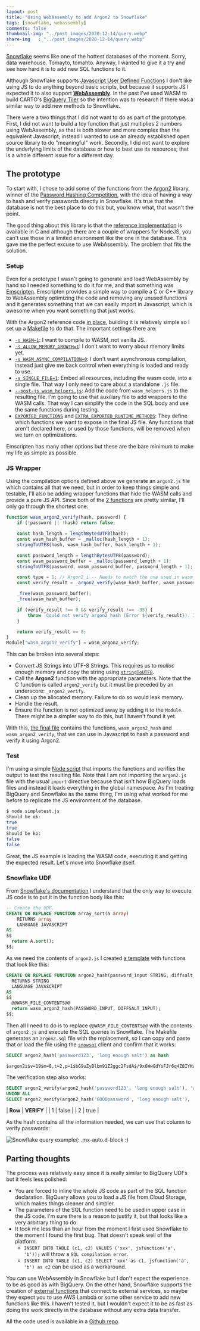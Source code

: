 ```yaml
---
layout: post
title: "Using WebAssembly to add Argon2 to Snowflake"
tags: [snowflake, webassembly]
comments: false
thumbnail-img: "../post_images/2020-12-14/query.webp"
share-img	: "../post_images/2020-12-14/query.webp"
---
```


[Snowflake](https://www.snowflake.com/) seems like one of the hottest databases of the moment. Sorry, data warehouse. Tomayto, tomahto. Anyway, I wanted to give it a try and see how hard it is to add new SQL functions to it.

Although Snowflake supports [Javascript User Defined Functions](https://docs.snowflake.com/en/sql-reference/udf-js.html) I don't like using JS to do anything beyond basic scripts, but because it supports JS I expected it to also support [**WebAssembly**](https://webassembly.org/). In the past I've used WASM to build CARTO's [BigQuery Tiler](https://carto.com/bigquery/beta/) so the intention was to research if there was a similar way to add new methods to Snowflake.

There were a two things that I did not want to do as part of the prototype. First, I did not want to build a toy function that just multiplies 2 numbers using WebAssembly, as that is both slower and more complex than the equivalent Javascript; instead I wanted to use an already established open source library to do "meaningful" work. Secondly, I did not want to explore the underlying limits of the database or how to best use its resources; that is a whole different issue for a different day.

## The prototype

To start with, I chose to add some of the functions from the [Argon2](https://en.wikipedia.org/wiki/Argon2) library, winner of the [Password Hashing Competition](https://www.password-hashing.net/), with the idea of having a way to hash and verify passwords directly in Snowflake. It's true that the database is not the best place to do this but, you know what, that wasn't the point.

The good thing about this library is that the [reference implementation](https://github.com/P-H-C/phc-winner-argon2) is available in C and although there are a couple of wrappers for NodeJS, you can't use those in a limited environment like the one in the database. This gave me the perfect excuse to use WebAssembly. The problem that fits the solution.

### Setup

Even for a prototype I wasn't going to generate and load WebAssembly by hand so I needed something to do it for me, and that something was [Emscripten](https://emscripten.org/). Emscripten provides a simple way to compile a C or C++ library to WebAssembly optimizing the code and removing any unused functions and it generates something that we can easily import in Javascript, which is awesome when you want something that just works.

With the Argon2 reference code [in place](https://github.com/Algunenano/snowflake_wasm/tree/8827af8cda733503c0596e104bbfec07b4610d9d/argon2), building it is relatively simple so I set up a [Makefile](https://github.com/Algunenano/snowflake_wasm/blob/8827af8cda733503c0596e104bbfec07b4610d9d/Makefile) to do that. The important settings there are:

* [`-s WASM=1`](https://github.com/emscripten-core/emscripten/blob/8e11952d8e5be546421dac85f519716bc3389aaf/src/settings.js#L1080): I want to compile to WASM, not vanilla JS.
* [`-s ALLOW_MEMORY_GROWTH=1`](https://github.com/emscripten-core/emscripten/blob/8e11952d8e5be546421dac85f519716bc3389aaf/src/settings.js#L191): I don't want to worry about memory limits yet.
* [`-s WASM_ASYNC_COMPILATION=0`](https://github.com/emscripten-core/emscripten/blob/8e11952d8e5be546421dac85f519716bc3389aaf/src/settings.js#L1139): I don't want asynchronous compilation, instead just give me back control when everything is loaded and ready to use.
* [`-s SINGLE_FILE=1`](https://github.com/emscripten-core/emscripten/blob/8e11952d8e5be546421dac85f519716bc3389aaf/src/settings.js#L1412): Embed all resources, including the wasm code, into a single file. That way I only need to care about a standalone `.js` file.
* [`--post-js wasm_helpers.js`](https://emscripten.org/docs/tools_reference/emcc.html#emcc-post-js): Add the code from `wasm_helpers.js` to the resulting file. I'm going to use that auxiliary file to add wrappers to the WASM calls. That way I can simplify the code in the SQL body and use the same functions during testing.
* [`EXPORTED_FUNCTIONS`](https://github.com/emscripten-core/emscripten/blob/8e11952d8e5be546421dac85f519716bc3389aaf/src/settings.js#L783) and [`EXTRA_EXPORTED_RUNTIME_METHODS`](https://github.com/emscripten-core/emscripten/blob/8e11952d8e5be546421dac85f519716bc3389aaf/src/settings.js#L689): They define which functions we want to expose in the final JS file. Any functions that aren't declared here, or used by those functions, will be removed when we turn on optimizations.

Emscripten has many other options but these are the bare minimum to make my life as simple as possible.

### JS Wrapper

Using the compilation options defined above we generate an `argon2.js` file which contains all that we need, but in order to keep things simple and testable, I'll also be adding wrapper functions that hide the WASM calls and provide a pure JS API. Since both of the [2 functions](https://github.com/Algunenano/snowflake_wasm/blob/8827af8cda733503c0596e104bbfec07b4610d9d/wasm_helpers.js) are pretty similar, I'll only go through the shortest one:


```js
function wasm_argon2_verify(hash, password) {
    if (!password || !hash) return false;

    const hash_length = lengthBytesUTF8(hash);
    const wasm_hash_buffer = _malloc(hash_length + 1);
    stringToUTF8(hash, wasm_hash_buffer, hash_length + 1);

    const password_length = lengthBytesUTF8(password);
    const wasm_password_buffer = _malloc(password_length + 1);
    stringToUTF8(password, wasm_password_buffer, password_length + 1);

    const type = 1; // Argon2_i -- Needs to match the one used in wasm_argon2_hash
    const verify_result = _argon2_verify(wasm_hash_buffer, wasm_password_buffer, password_length, type);

    _free(wasm_password_buffer);
    _free(wasm_hash_buffer);

    if (verify_result !== 0 && verify_result !== -35) {
        throw `Could not verify argon2 hash (Error ${verify_result}). Inputs: ${hash} -- ${password}`;
    }

    return verify_result == 0;
}
Module["wasm_argon2_verify"] = wasm_argon2_verify;
```

This can be broken into several steps:

  * Convert JS Strings into UTF-8 Strings. This requires us to _malloc_ enough memory and copy the string using [`stringToUTF8`](https://emscripten.org/docs/api_reference/preamble.js.html#stringToUTF8).
  * Call the **Argon2** function with the appropriate parameters. Note that the C function is called `argon2_verify` but it must be preceded by an underscore: `_argon2_verify`.
  * Clean up the allocated memory. Failure to do so would leak memory.
  * Handle the result.
  * Ensure the function is not optimized away by adding it to the `Module`. There might be a simpler way to do this, but I haven't found it yet.

With this, [the final file](https://github.com/Algunenano/snowflake_wasm/blob/8827af8cda733503c0596e104bbfec07b4610d9d/argon2.js#L1) contains the functions, `wasm_argon2_hash` and `wasm_argon2_verify`, that we can use in Javascript to hash a password and verify it using Argon2.

### Test

 I'm using a simple [Node script](https://github.com/Algunenano/snowflake_wasm/blob/8827af8cda733503c0596e104bbfec07b4610d9d/simpletest.js) that imports the functions and verifies the output to test the resulting file. Note that I am not importing the `argon2.js` file with the usual `import` directive because that isn't how BigQuery loads files and instead it loads everything in the global namespace. As I'm treating BigQuery and Snowflake as the same thing, I'm using what worked for me before to replicate the JS environment of the database.

```bash
$ node simpletest.js 
Should be ok:
true
true
Should be ko:
false
false
```
Great, the JS example is loading the WASM code, executing it and getting the expected result. Let's move into Snowflake itself.

### Snowflake UDF

From [Snowflake's documentation](https://docs.snowflake.com/en/sql-reference/udf-js.html) I understand that the only way to execute JS code is to put it in the function body like this:

```sql
-- Create the UDF.
CREATE OR REPLACE FUNCTION array_sort(a array)
    RETURNS array
    LANGUAGE JAVASCRIPT
AS
$$
  return A.sort();
$$;
```

As we need the contents of `argon2.js` I created [a template](https://github.com/Algunenano/snowflake_wasm/blob/8827af8cda733503c0596e104bbfec07b4610d9d/template.sql) with functions that look like this:

```sql
CREATE OR REPLACE FUNCTION argon2_hash(password_input STRING, diffsalt_input STRING) 
  RETURNS STRING
  LANGUAGE JAVASCRIPT
AS
$$
  @@WASM_FILE_CONTENTS@@
  return wasm_argon2_hash(PASSWORD_INPUT, DIFFSALT_INPUT);
$$;
```

Then all I need to do is to replace `@@WASM_FILE_CONTENTS@@` with the contents of `argon2.js` and execute the SQL queries in Snowflake. The Makefile generates an `argon2.sql` file with the replacement, so I can copy and paste that or load the file using the [`snowsql`](https://docs.snowflake.com/en/user-guide/snowsql-use.html#running-in-a-session-source-or-load-commandl) client and confirm that it works:

```sql
SELECT argon2_hash('password123', 'long enough salt') as hash
```
<p></p>

```
$argon2i$v=19$m=8,t=2,p=1$bG9uZyBlbm91Z2ggc2FsdA$/9x6WwGdYsFJr6q4ZBIYKwFzjIiE0VEN5EazdB9SFDY
```

The verification step also works:

```sql
SELECT argon2_verify(argon2_hash('password123', 'long enough salt'), 'wrong_password') as verify
UNION ALL
SELECT argon2_verify(argon2_hash('GOODpassword', 'long enough salt'), 'GOODpassword') as verify
```
<p></p>

| **Row** | **VERIFY** |
| 1 | false |
| 2 | true |

As the hash contains all the information needed, we can use that column to verify passwords:

![Snowflake query example](../post_images/2020-12-14/query.webp){: .mx-auto.d-block :}

## Parting thoughts

The process was relatively easy since it is really similar to BigQuery UDFs but it feels less polished:

* You are forced to inline the whole JS code as part of the SQL function declaration. BigQuery allows you to load a JS file from Cloud Storage, which makes things cleaner and simpler.
* The parameters of the SQL function need to be used in upper case in the JS code. I'm sure there is a reason to justify it, but that looks like a very arbitrary thing to do.
* It took me less than an hour from the moment I first used Snowflake to the moment I found the first bug. That doesn't speak well of the platform.
    * `INSERT INTO TABLE (c1, c2) VALUES ('xxx', jsfunction('a', 'b'));` will throw a `SQL compilation error`.
    * `INSERT INTO TABLE (c1, c2) SELECT 'xxx' as c1, jsfunction('a', 'b') as c2` can be used as a workaround.

You can use WebAssembly in Snowflake but I don't expect the experience to be as good as with BigQuery. On the other hand, Snowflake supports the creation of [external functions](https://docs.snowflake.com/en/sql-reference/external-functions-introduction.html) that connect to external services, so maybe they expect you to use AWS Lambda or some other service to add new functions like this. I haven't tested it, but I wouldn't expect it to be as fast as doing the work directly in the database without any extra data transfer.

All the code used is available in a [Github repo](https://github.com/Algunenano/snowflake_wasm/).
